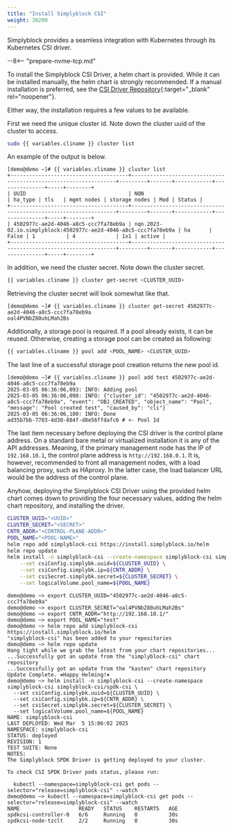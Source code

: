 ```yaml
---
title: "Install Simplyblock CSI"
weight: 30200
---
```


Simplyblock provides a seamless integration with Kubernetes through its Kubernetes CSI driver.

--8<-- "prepare-nvme-tcp.md"

To install the Simplyblock CSI Driver, a helm chart is provided. While it can be installed manually, the helm chart is
strongly recommended. If a manual installation is preferred, see the
[CSI Driver Repository](https://github.com/simplyblock-io/simplyblock-csi/blob/master/docs/install-simplyblock-csi-driver.md){:target="_blank" rel="noopener"}. 

Either way, the installation requires a few values to be available.

First we need the unique cluster id. Note down the cluster uuid of the cluster to access.

```bash title="Retrieving the Cluster UUID"
sudo {{ variables.cliname }} cluster list
```

An example of the output is below.

```plain title="Example output of a cluster listing"
[demo@demo ~]# {{ variables.cliname }} cluster list
+--------------------------------------+-----------------------------------------------------------------+---------+-------+------------+---------------+-----+--------+
| UUID                                 | NQN                                                             | ha_type | tls   | mgmt nodes | storage nodes | Mod | Status |
+--------------------------------------+-----------------------------------------------------------------+---------+-------+------------+---------------+-----+--------+
| 4502977c-ae2d-4046-a8c5-ccc7fa78eb9a | nqn.2023-02.io.simplyblock:4502977c-ae2d-4046-a8c5-ccc7fa78eb9a | ha      | False | 1          | 4             | 1x1 | active |
+--------------------------------------+-----------------------------------------------------------------+---------+-------+------------+---------------+-----+--------+
```

In addition, we need the cluster secret. Note down the cluster secret.

```bash title="Retrieve the Cluster Secret"
{{ variables.cliname }} cluster get-secret <CLUSTER_UUID>
```

Retrieving the cluster secret will look somewhat like that.

```plain title="Example output of retrieving a cluster secret"
[demo@demo ~]# {{ variables.cliname }} cluster get-secret 4502977c-ae2d-4046-a8c5-ccc7fa78eb9a
oal4PVNbZ80uhLMah2Bs
```

Additionally, a storage pool is required. If a pool already exists, it can be reused. Otherwise, creating a storage
pool can be created as following:

```bash title="Create a Storage Pool"
{{ variables.cliname }} pool add <POOL_NAME> <CLUSTER_UUID>
```

The last line of a successful storage pool creation returns the new pool id.

```plain title="Example output of creating a storage pool"
[demo@demo ~]# {{ variables.cliname }} pool add test 4502977c-ae2d-4046-a8c5-ccc7fa78eb9a
2025-03-05 06:36:06,093: INFO: Adding pool
2025-03-05 06:36:06,098: INFO: {"cluster_id": "4502977c-ae2d-4046-a8c5-ccc7fa78eb9a", "event": "OBJ_CREATED", "object_name": "Pool", "message": "Pool created test", "caused_by": "cli"}
2025-03-05 06:36:06,100: INFO: Done
ad35b7bb-7703-4d38-884f-d8e56ffdafc6 # <- Pool Id
```

The last item necessary before deploying the CSI driver is the control plane address. On a standard bare metal or
virtualized installation it is any of the API addresses. Meaning, if the primary management node has the IP of
`192.168.10.1`, the control plane address is `http://192.168.0.1`. It is, however, recommended to front all management
nodes, with a load balancing proxy, such as HAproxy. In the latter case, the load balancer URL would be the address of
the control plane.

Anyhow, deploying the Simplyblock CSI Driver using the provided helm chart comes down to providing the four necessary
values, adding the helm chart repository, and installing the driver.

```bash title="Install Simplyblock's CSI Driver"
CLUSTER_UUID="<UUID>"
CLUSTER_SECRET="<SECRET>"
CNTR_ADDR="<CONTROL-PLANE-ADDR>"
POOL_NAME="<POOL-NAME>"
helm repo add simplyblock-csi https://install.simplyblock.io/helm
helm repo update
helm install -n simplyblock-csi --create-namespace simplyblock-csi simplyblock-csi/spdk-csi \
    --set csiConfig.simplybk.uuid=${CLUSTER_UUID} \
    --set csiConfig.simplybk.ip=${CNTR_ADDR} \
    --set csiSecret.simplybk.secret=${CLUSTER_SECRET} \
    --set logicalVolume.pool_name=${POOL_NAME}
```

```plain title="Example output of the CSI driver deployment"
demo@demo ~> export CLUSTER_UUID="4502977c-ae2d-4046-a8c5-ccc7fa78eb9a"
demo@demo ~> export CLUSTER_SECRET="oal4PVNbZ80uhLMah2Bs"
demo@demo ~> export CNTR_ADDR="http://192.168.10.1/"
demo@demo ~> export POOL_NAME="test"
demo@demo ~> helm repo add simplyblock-csi https://install.simplyblock.io/helm
"simplyblock-csi" has been added to your repositories
demo@demo ~> helm repo update
Hang tight while we grab the latest from your chart repositories...
...Successfully got an update from the "simplyblock-csi" chart repository
...Successfully got an update from the "kasten" chart repository
Update Complete. ⎈Happy Helming!⎈
demo@demo ~> helm install -n simplyblock-csi --create-namespace simplyblock-csi simplyblock-csi/spdk-csi \
  --set csiConfig.simplybk.uuid=${CLUSTER_UUID} \
  --set csiConfig.simplybk.ip=${CNTR_ADDR} \
  --set csiSecret.simplybk.secret=${CLUSTER_SECRET} \
  --set logicalVolume.pool_name=${POOL_NAME}
NAME: simplyblock-csi
LAST DEPLOYED: Wed Mar  5 15:06:02 2025
NAMESPACE: simplyblock-csi
STATUS: deployed
REVISION: 1
TEST SUITE: None
NOTES:
The Simplyblock SPDK Driver is getting deployed to your cluster.

To check CSI SPDK Driver pods status, please run:

  kubectl --namespace=simplyblock-csi get pods --selector="release=simplyblock-csi" --watch
demo@demo ~> kubectl --namespace=simplyblock-csi get pods --selector="release=simplyblock-csi" --watch
NAME                   READY   STATUS    RESTARTS   AGE
spdkcsi-controller-0   6/6     Running   0          30s
spdkcsi-node-tzclt     2/2     Running   0          30s
```
